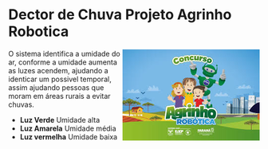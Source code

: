 # Dector de Chuva Projeto Agrinho Robotica

<img src="images.jpg" align="right"
     alt="Logo Agrinho" >

O sistema identifica a umidade do ar, conforme a umidade aumenta as luzes acendem, ajudando a identicar um possivel temporal, assim ajudando pessoas que moram em áreas rurais a evitar chuvas.

* **Luz Verde** Umidade alta
* **Luz Amarela** Umidade média
* **Luz vermelha** Umidade baixa
